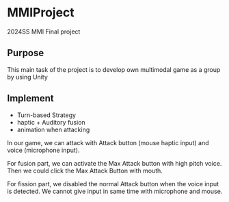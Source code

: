 # MMIProject

2024SS MMI Final project

## Purpose

This main task of the project is to develop own multimodal game as a group by using Unity

## Implement

- Turn-based Strategy
- haptic + Auditory fusion
- animation when attacking

In our game, we can attack with Attack button (mouse haptic input) and voice (microphone input).

For fusion part, we can activate the Max Attack button with high pitch voice. Then we could click the Max Attack Button with mouth.

For fission part, we disabled the normal Attack button when the voice input is detected. We cannot give input in same time with microphone and mouse.
